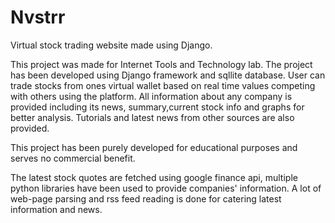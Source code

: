 # Nvstrr
Virtual stock trading website made using Django.

This project was made for Internet Tools and Technology lab. The project has been developed using Django framework and sqllite database. User can trade stocks from ones virtual wallet based on real time values competing with others using the platform. All information about any company is provided including its news, summary,current stock info and graphs for better analysis. Tutorials and latest news from other sources are also provided.

This project has been purely developed for educational purposes and serves no commercial benefit.

The latest stock quotes are fetched using google finance api, multiple python libraries have been used to provide companies' information.
A lot of web-page parsing and rss feed reading is done for catering latest information and news.
